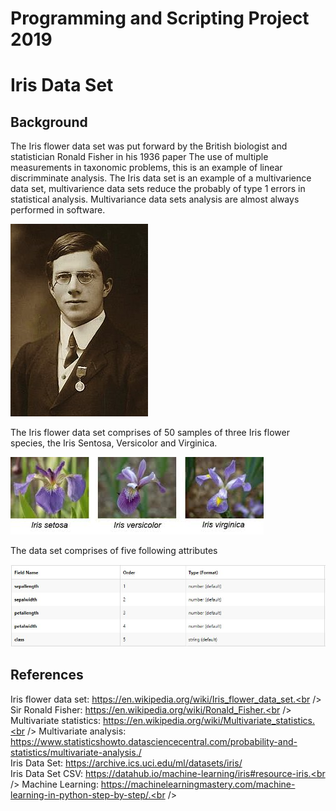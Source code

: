 # Programming and Scripting Project 2019

# Iris Data Set

## Background

The Iris flower data set was put forward by the British biologist and statistician Ronald Fisher in his 1936 paper The use of multiple measurements in taxonomic problems, this is an example of linear discrimminate analysis. The Iris data set is an example of a multivarience data set, multivarience data sets reduce the probably of type 1 errors in statistical analysis. Multivariance data sets analysis are almost always performed in software.

![Ronald Fisher](Images/Ronald-Fisher.JPG "Ronald Fisher")

The Iris flower data set comprises of 50 samples of three Iris flower species, the Iris Sentosa, Versicolor and Virginica.

![Iris Flower Species](Images/iris-flowers.jpe "Iris Flower Species")

The data set comprises of five following attributes  

![Iris dataset attributes](Images/iris-dataset-attributes.JPG "Iris dataset attributes")





## References

Iris flower data set: https://en.wikipedia.org/wiki/Iris_flower_data_set.<br />
Sir Ronald Fisher: https://en.wikipedia.org/wiki/Ronald_Fisher.<br />
Multivariate statistics: https://en.wikipedia.org/wiki/Multivariate_statistics.<br />
Multivariate analysis: https://www.statisticshowto.datasciencecentral.com/probability-and-statistics/multivariate-analysis./<br />
Iris Data Set: https://archive.ics.uci.edu/ml/datasets/iris/<br />
Iris Data Set CSV: https://datahub.io/machine-learning/iris#resource-iris.<br />
Machine Learning: https://machinelearningmastery.com/machine-learning-in-python-step-by-step/.<br />

